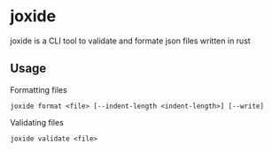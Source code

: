 # joxide

joxide is a CLI tool to validate and formate json files written in rust

## Usage

Formatting files

```
joxide format <file> [--indent-length <indent-length>] [--write]
```

Validating files

```
joxide validate <file>
```
